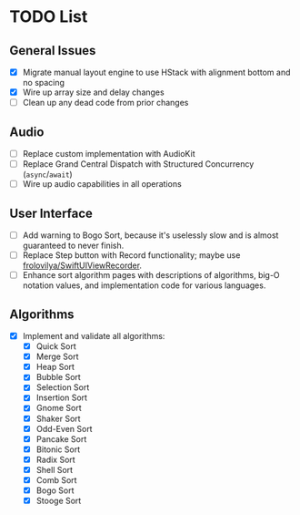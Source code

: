 # TODO List

## General Issues

* [x] Migrate manual layout engine to use HStack with alignment bottom and no spacing
* [x] Wire up array size and delay changes
* [ ] Clean up any dead code from prior changes

## Audio

* [ ] Replace custom implementation with AudioKit
* [ ] Replace Grand Central Dispatch with Structured Concurrency (`async`/`await`)
* [ ] Wire up audio capabilities in all operations

## User Interface

* [ ] Add warning to Bogo Sort, because it's uselessly slow and is almost guaranteed to never finish.
* [ ] Replace Step button with Record functionality; maybe use [frolovilya/SwiftUIViewRecorder](https://github.com/frolovilya/SwiftUIViewRecorder).
* [ ] Enhance sort algorithm pages with descriptions of algorithms, big-O notation values, and implementation code for various languages.

## Algorithms

* [x] Implement and validate all algorithms:
    * [x] Quick Sort
    * [x] Merge Sort
    * [x] Heap Sort
    * [x] Bubble Sort
    * [x] Selection Sort
    * [x] Insertion Sort
    * [x] Gnome Sort
    * [x] Shaker Sort
    * [x] Odd-Even Sort
    * [x] Pancake Sort
    * [x] Bitonic Sort
    * [x] Radix Sort
    * [x] Shell Sort
    * [x] Comb Sort
    * [x] Bogo Sort
    * [x] Stooge Sort
